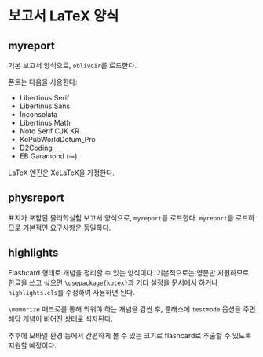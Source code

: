 # 보고서 LaTeX 양식
## myreport
기본 보고서 양식으로, `oblivoir`를 로드한다.

폰트는 다음을 사용한다:
- Libertinus Serif
- Libertinus Sans
- Inconsolata
- Libertinus Math
- Noto Serif CJK KR
- KoPubWorldDotum_Pro
- D2Coding
- EB Garamond (⩴)

LaTeX 엔진은 XeLaTeX을 가정한다.

## physreport
표지가 포함된 물리학실험 보고서 양식으로, `myreport`를 로드한다.
`myreport`를 로드하므로 기본적인 요구사항은 동일하다.

## highlights
Flashcard 형태로 개념을 정리할 수 있는 양식이다.
기본적으로는 영문만 지원하므로 한글을 쓰고 싶으면 `\usepackage{kotex}`과 기타 설정을 문서에서 하거나 `highlights.cls`를 수정하여 사용하면 된다.

`\memorize` 매크로를 통해 외워야 하는 개념을 감싼 후, 클래스에 `testmode` 옵션을 주면 해당 개념이 비어진 상태로 식자된다.

추후에 모바일 환경 등에서 간편하게 볼 수 있는 크기로 flashcard로 추출할 수 있도록 지원할 예정이다.

